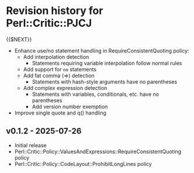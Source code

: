 # Revision history for Perl::Critic::PJCJ

{{$NEXT}}

- Enhance use/no statement handling in RequireConsistentQuoting policy:
  - Add interpolation detection
    - Statements requiring variable interpolation follow normal rules
  - Add support for `no` statements
  - Add fat comma (=>) detection
    - Statements with hash-style arguments have no parentheses
  - Add complex expression detection
    - Statements with variables, conditionals, etc. have no parentheses
    - Add version number exemption
- Improve single quote and q() handling

## v0.1.2 - 2025-07-26

- Initial release
- Perl::Critic::Policy::ValuesAndExpressions::RequireConsistentQuoting policy
- Perl::Critic::Policy::CodeLayout::ProhibitLongLines policy
